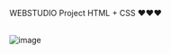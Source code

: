 WEBSTUDIO Project
HTML + CSS
❤️❤️❤️
<br/> <br/> 

![image](https://github.com/INRGI/goit-markup-hw-06/assets/120032162/48b3480e-7d57-4a72-8662-e8997e21fe7f)


